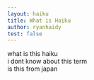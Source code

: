 ```yaml
---
layout: haiku
title: What is Haiku
author: ryanhaidy
test: false
---
```


what is this haiku<br>
i dont know about this term<br>
is this from japan<br>
